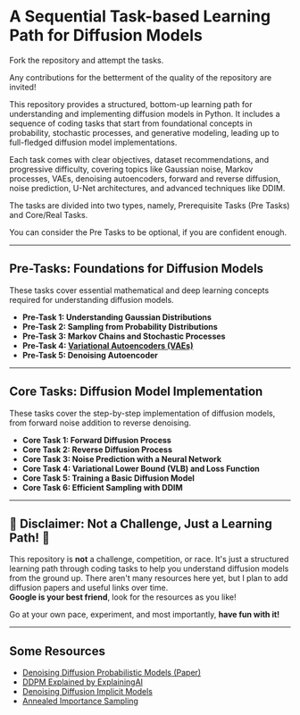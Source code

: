 # A Sequential Task-based Learning Path for Diffusion Models
Fork the repository and attempt the tasks.

Any contributions for the betterment of the quality of the repository are invited!

This repository provides a structured, bottom-up learning path for understanding and implementing diffusion models in Python. It includes a sequence of coding tasks that start from foundational concepts in probability, stochastic processes, and generative modeling, leading up to full-fledged diffusion model implementations.

Each task comes with clear objectives, dataset recommendations, and progressive difficulty, covering topics like Gaussian noise, Markov processes, VAEs, denoising autoencoders, forward and reverse diffusion, noise prediction, U-Net architectures, and advanced techniques like DDIM.

The tasks are divided into two types, namely, Prerequisite Tasks (Pre Tasks) and Core/Real Tasks.

You can consider the Pre Tasks to be optional, if you are confident enough.

***
## **Pre-Tasks: Foundations for Diffusion Models**
These tasks cover essential mathematical and deep learning concepts required for understanding diffusion models.

- **Pre-Task 1: Understanding Gaussian Distributions**
- **Pre-Task 2: Sampling from Probability Distributions**
- **Pre-Task 3: Markov Chains and Stochastic Processes**
- **Pre-Task 4: [Variational Autoencoders (VAEs)](https://medium.com/@raajanwankhade/variational-autoencoders-vaes-explained-and-implemented-11e2931d05f3)**
- **Pre-Task 5: Denoising Autoencoder**
---

## **Core Tasks: Diffusion Model Implementation**
These tasks cover the step-by-step implementation of diffusion models, from forward noise addition to reverse denoising.

- **Core Task 1: Forward Diffusion Process**
- **Core Task 2: Reverse Diffusion Process**
- **Core Task 3: Noise Prediction with a Neural Network**
- **Core Task 4: Variational Lower Bound (VLB) and Loss Function**
- **Core Task 5: Training a Basic Diffusion Model**
- **Core Task 6: Efficient Sampling with DDIM**

***
## 🚨 Disclaimer: Not a Challenge, Just a Learning Path! 🚨  

This repository is **not** a challenge, competition, or race. It's just a structured learning path through coding tasks to help you understand diffusion models from the ground up. There aren't many resources here yet, but I plan to add diffusion papers and useful links over time.  
**Google is your best friend**, look for the resources as you like!

Go at your own pace, experiment, and most importantly, **have fun with it!**

***
## Some Resources
- [Denoising Diffusion Probabilistic Models (Paper)](https://arxiv.org/abs/2006.11239)
- [DDPM Explained by ExplainingAI](https://youtu.be/H45lF4sUgiE?si=DkYagGZGZcuDFY06)
- [Denoising Diffusion Implicit Models](https://arxiv.org/abs/2010.02502)
- [Annealed Importance Sampling](https://arxiv.org/pdf/physics/9803008)
